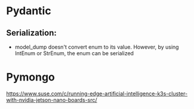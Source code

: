 # Pydantic
## Serialization:
- model_dump doesn't convert enum to its value. However, by using IntEnum or StrEnum, the enum can be serialized

# Pymongo

https://www.suse.com/c/running-edge-artificial-intelligence-k3s-cluster-with-nvidia-jetson-nano-boards-src/
